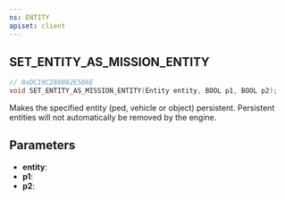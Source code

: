 ```yaml
---
ns: ENTITY
apiset: client
---
```

## SET_ENTITY_AS_MISSION_ENTITY

```c
// 0xDC19C288082E586E
void SET_ENTITY_AS_MISSION_ENTITY(Entity entity, BOOL p1, BOOL p2);
```

Makes the specified entity (ped, vehicle or object) persistent. Persistent entities will not automatically be removed by the engine.

## Parameters
* **entity**:
* **p1**:
* **p2**: